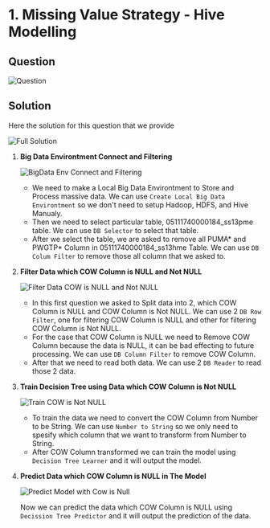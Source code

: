 # 1. Missing Value Strategy - Hive Modelling

## Question
![Question](https://github.com/wildangbudhi/BIG-Data-with-KNIM/blob/master/3.%20Hadoop%20%26%20Hive%20Processing%20-%20Missing%20Value%20Strategy/1.%20Hive%20Modelling/Screenshoot/Question.png)

## Solution
Here the solution for this question that we provide

![Full Solution](https://github.com/wildangbudhi/BIG-Data-with-KNIM/blob/master/3.%20Hadoop%20%26%20Hive%20Processing%20-%20Missing%20Value%20Strategy/1.%20Hive%20Modelling/Screenshoot/Full%20Solution.png)

1. **Big Data Environtment Connect and Filtering**

    ![BigData Env Connect and Filtering](https://github.com/wildangbudhi/BIG-Data-with-KNIM/blob/master/3.%20Hadoop%20%26%20Hive%20Processing%20-%20Missing%20Value%20Strategy/1.%20Hive%20Modelling/Screenshoot/1.%20BigData%20Env%20Connect%20and%20Filtering.png)

    - We need to make a Local Big Data Environtment to Store and Process massive data. We can use ```Create Local Big Data Environtment``` so we don't need to setup Hadoop, HDFS, and Hive Manualy.
    - Then we need to select particular table, 05111740000184_ss13pme table. We can use ```DB Selector``` to select that table.
    - After we select the table, we are asked to remove all PUMA* and PWGTP* Column in 05111740000184_ss13hme Table. We can use ```DB Colum Filter``` to remove those all column that we asked to.

2. **Filter Data which COW Column is NULL and Not NULL**

    ![Filter Data COW is NULL and Not NULL](https://github.com/wildangbudhi/BIG-Data-with-KNIM/blob/master/3.%20Hadoop%20%26%20Hive%20Processing%20-%20Missing%20Value%20Strategy/1.%20Hive%20Modelling/Screenshoot/2.%20Filter%20Data%20COW%20is%20Null%20and%20Not%20Null.png)

    - In this first question we asked to Split data into 2, which COW Column is NULL and COW Column is Not NULL. We can use 2 ```DB Row Filter```, one for filtering COW Column is NULL and other for filtering COW Column is Not NULL.
    - For the case that COW Column is NULL we need to Remove COW Column because the data is NULL, it can be bad effecting to future processing. We can use ```DB Column Filter``` to remove COW Column.
    - After that we need to read both data. We can use 2 ```DB Reader``` to read those 2 data.

3. **Train Decision Tree using Data which COW Column is Not NULL**

    ![Train COW is Not NULL](https://github.com/wildangbudhi/BIG-Data-with-KNIM/blob/master/3.%20Hadoop%20%26%20Hive%20Processing%20-%20Missing%20Value%20Strategy/1.%20Hive%20Modelling/Screenshoot/3%20Train%20Cow%20is%20Not%20Null.png)

    - To train the data we need to convert the COW Column from Number to be String. We can use ```Number to String``` so we only need to spesify which column that we want to transform from Number to String.
    - After COW Column transformed we can train the model using ```Decision Tree Learner``` and it will output the model.

4. **Predict Data which COW Column is NULL in The Model**

    ![Predict Model with Cow is Null](https://github.com/wildangbudhi/BIG-Data-with-KNIM/blob/master/3.%20Hadoop%20%26%20Hive%20Processing%20-%20Missing%20Value%20Strategy/1.%20Hive%20Modelling/Screenshoot/4.%20Predict%20Model%20with%20Cow%20is%20Null.png)

    Now we can predict the data which COW Column is NULL using ```Decission Tree Predictor``` and it will output the prediction of the data.